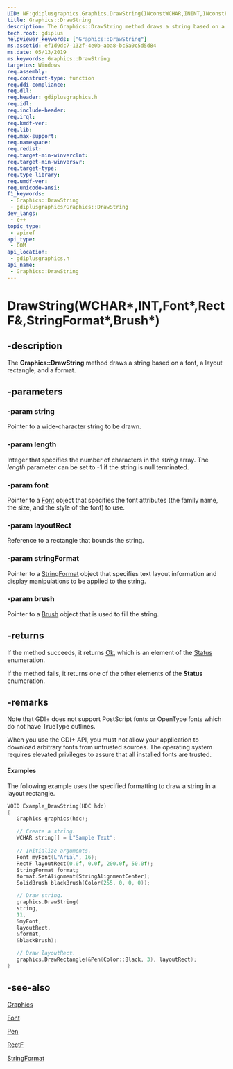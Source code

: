 ```yaml
---
UID: NF:gdiplusgraphics.Graphics.DrawString(INconstWCHAR,ININT,INconstFont,INconstRectF&,INconstStringFormat,INconstBrush)
title: Graphics::DrawString
description: The Graphics::DrawString method draws a string based on a font, a layout rectangle, and a format.
tech.root: gdiplus
helpviewer_keywords: ["Graphics::DrawString"]
ms.assetid: ef1d9dc7-132f-4e0b-aba8-bc5a0c5d5d84
ms.date: 05/13/2019
ms.keywords: Graphics::DrawString
targetos: Windows
req.assembly: 
req.construct-type: function
req.ddi-compliance: 
req.dll: 
req.header: gdiplusgraphics.h
req.idl: 
req.include-header: 
req.irql: 
req.kmdf-ver: 
req.lib: 
req.max-support: 
req.namespace: 
req.redist: 
req.target-min-winverclnt: 
req.target-min-winversvr: 
req.target-type: 
req.type-library: 
req.umdf-ver: 
req.unicode-ansi: 
f1_keywords:
 - Graphics::DrawString
 - gdiplusgraphics/Graphics::DrawString
dev_langs:
 - c++
topic_type:
 - apiref
api_type:
 - COM
api_location:
 - gdiplusgraphics.h
api_name:
 - Graphics::DrawString
---
```


# DrawString(WCHAR*,INT,Font*,RectF&,StringFormat*,Brush*)


## -description

The **Graphics::DrawString** method draws a string based on a font, a layout rectangle, and a format.

## -parameters

### -param string

Pointer to a wide-character string to be drawn.

### -param length

Integer that specifies the number of characters in the *string* array.
The *length* parameter can be set to -1 if the string is null terminated.

### -param font

Pointer to a <a href="/windows/desktop/api/gdiplusheaders/nl-gdiplusheaders-font">Font</a> object that specifies the font attributes (the family name, the size, and the style of the font) to use.

### -param layoutRect

Reference to a rectangle that bounds the string.

### -param stringFormat

Pointer to a <a href="/windows/desktop/api/gdiplusstringformat/nl-gdiplusstringformat-stringformat">StringFormat</a> object that specifies text layout information and display manipulations to be applied to the string.

### -param brush

Pointer to a <a href="/windows/desktop/api/gdiplusbrush/nl-gdiplusbrush-brush">Brush</a> object that is used to fill the string.

## -returns

If the method succeeds, it returns <a href="/windows/desktop/api/gdiplustypes/ne-gdiplustypes-status">Ok</a>, which is an element of the <a href="/windows/desktop/api/gdiplustypes/ne-gdiplustypes-status">Status</a> enumeration.

If the method fails, it returns one of the other elements of the **Status** enumeration.

## -remarks

Note that GDI+ does not support PostScript fonts or OpenType fonts which do not have TrueType outlines.

When you use the GDI+ API, you must not allow your application to download arbitrary fonts from untrusted sources.
The operating system requires elevated privileges to assure that all installed fonts are trusted.

#### Examples

The following example uses the specified formatting to draw a string in a layout rectangle.

```cpp
VOID Example_DrawString(HDC hdc)
{
   Graphics graphics(hdc);

   // Create a string.
   WCHAR string[] = L"Sample Text";
   
   // Initialize arguments.
   Font myFont(L"Arial", 16);
   RectF layoutRect(0.0f, 0.0f, 200.0f, 50.0f);
   StringFormat format;
   format.SetAlignment(StringAlignmentCenter);
   SolidBrush blackBrush(Color(255, 0, 0, 0));

   // Draw string.
   graphics.DrawString(
   string,
   11,
   &myFont,
   layoutRect,
   &format,
   &blackBrush);

   // Draw layoutRect.
   graphics.DrawRectangle(&Pen(Color::Black, 3), layoutRect);
}
```

## -see-also

<a href="/windows/desktop/api/gdiplusgraphics/nl-gdiplusgraphics-graphics">Graphics</a>

<a href="/windows/desktop/api/gdiplusheaders/nl-gdiplusheaders-font">Font</a>

<a href="/windows/desktop/api/gdipluspen/nl-gdipluspen-pen">Pen</a>

<a href="/windows/desktop/api/gdiplustypes/nl-gdiplustypes-rectf">RectF</a>

<a href="/windows/desktop/api/gdiplusstringformat/nl-gdiplusstringformat-stringformat">StringFormat</a>